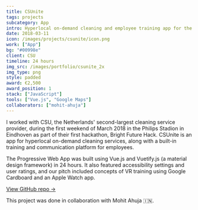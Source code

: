 ```yaml
---
title: CSUnite
tags: projects
subcategory: App
intro: Hyperlocal on-demand cleaning and employee training app for the Netherlands' second-largest cleaning service provider.
date: 2018-03-11
icon: /images/projects/csunite/icon.png
work: ["App"]
bg: "#00998e"
client: CSU
timeline: 24 hours
img_src: /images/portfolio/csunite_2x
img_type: png
style: padded
award: €2,500
award_position: 1
stack: ["JavaScript"]
tools: ["Vue.js", "Google Maps"]
collaborators: ["mohit-ahuja"]
---
```


I worked with CSU, the Netherlands' second-largest cleaning service provider, during the first weekend of March 2018 in the Philips Stadion in Eindhoven as part of their first hackathon, Bright Future Hack. CSUnite is an app for hyperlocal on-demand cleaning services, along with a built-in training and communication platform for employees.

The Progressive Web App was built using Vue.js and Vuetify.js (a material design framework) in 24 hours. It also featured accessibility settings and user ratings, and our pitch included concepts of VR training using Google Cardboard and an Apple Watch app.

[View GitHub repo &rarr;](https://github.com/AnandChowdhary/csu)

<div class="three-images">
  <div><img alt="" src="/images/projects/csunite/learn.png"></div>
  <div><img alt="" src="/images/projects/csunite/requests.png"></div>
  <div><img alt="" src="/images/projects/csunite/community.png"></div>
</div>
<div class="three-images">
  <div><img alt="" src="/images/projects/csunite/video.png"></div>
  <div><img alt="" src="/images/projects/csunite/profile.png"></div>
  <div><img alt="" src="/images/projects/csunite/request.png"></div>
</div>
<div class="two-images shadow">
  <div><img alt="" src="/images/projects/csunite/slide-1.png"></div>
  <div><img alt="" src="/images/projects/csunite/slide-2.png"></div>
</div>
<div class="image scale"><img alt="" src="/images/projects/csunite/news.png"></div>

<footer>This project was done in collaboration with Mohit Ahuja 🇮🇳.</footer>